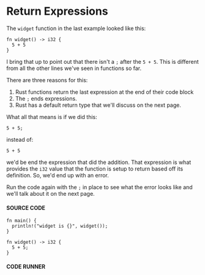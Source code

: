 # Return Expressions

The `widget` function in the last example
looked like this:

```rust,noplayground
fn widget() -> i32 {
  5 + 5
}
```

I bring that up to point out that there isn't
a `;` after the `5 + 5`. This is different
from all the other lines we've seen
in functions so far.

There are three reasons for this:

1. Rust functions return the last
   expression at the end of their code block
2. The `;` ends expressions.
3. Rust has a default return type that we'll
   discuss on the next page.

What all that means is if we did this:

```rust,noplayground
5 + 5;
```

instead of:

```rust,noplayground
5 + 5
```

we'd be end the expression that did
the addition. That expression is
what provides the `i32` value that the
function is setup to return based off
its definition. So, we'd end up with an
error.

Run the code again with the `;` in place
to see what the error looks like and we'll
talk about it on the next page.

#### SOURCE CODE

```rust,noplayground,EXAMPLE1
fn main() {
  println!("widget is {}", widget());
}

fn widget() -> i32 {
  5 + 5;
}
```

#### CODE RUNNER

```rust, editable, CODE1

```
